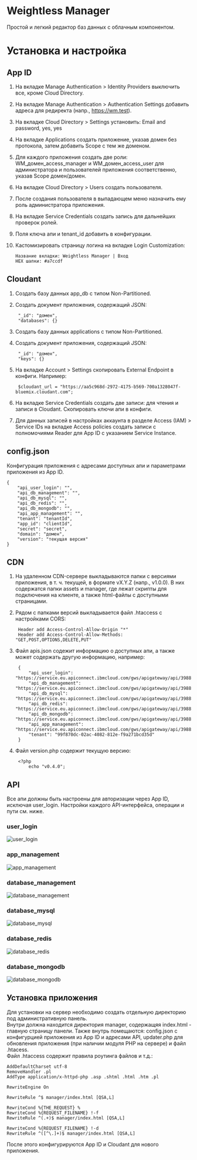 # Weightless Manager
 Простой и легкий редактор баз данных с облачным компонентом.

# Установка и настройка
## App ID
1. На вкладке Manage Authentication > Identity Providers выключить все, кроме Cloud Directory.
2. На вкладке Manage Authentication > Authentication Settings добавить адреса для редиректа (напр., https://wm.test).
3. На вкладке Cloud Directory > Settings установить: Email and password, yes, yes
4. На вкладке Applications создать приложение, указав домен без протокола, затем добавить Scope с тем же доменом.
5. Для каждого приложения создать две роли: WM_домен_access_manager и WM_домен_access_user для администратора и пользователей приложения соответственно, указав Scope домен/домен.
6. На вкладке Cloud Directory > Users создать пользователя.
7. После создания пользователя в выпадающем меню назначить ему роль администратора приложения.
8. На вкладке Service Credentials создать запись для дальнейших проверок ролей.
9. Поля ключа апи и tenant_id добавить в конфигурации.
10. Кастомизировать страницу логина на вкладке Login Customization:

        Название вкладки: Weightless Manager | Вход
        HEX шапки: #a7ccdf

## Cloudant
1. Создать базу данных app_db с типом Non-Partitioned.
2. Создать документ приложения, содержащий JSON:

        "_id": "домен",
        "databases": {}
        
3. Создать базу данных applications с типом Non-Partitioned.
4. Создать документ приложения, содержащий JSON:

        "_id": "домен",
        "keys": {}
        
5. На вкладке Account > Settings скопировать External Endpoint в конфиги. Например:

        $cloudant_url = "https://aa5c968d-2972-4175-b569-700a1328047f-bluemix.cloudant.com";

6. На вкладке Service Credentials создать две записи: для чтения и записи в Cloudant. Скопировать ключи апи в конфиги.
7. Для данных записей в настройках аккаунта в разделе Access (IAM) > Service IDs на вкладке Access policies создать записи с полномочиями Reader для App ID с указанием Service Instance.

## config.json
Конфигурация приложения с адресами доступных апи и параметрами приложения из App ID.

    {
    	"api_user_login": "",
    	"api_db_management": "",
    	"api_db_mysql": "",
    	"api_db_redis": "",
    	"api_db_mongodb": "",
    	"api_app_management": "",
    	"tenant": "tenantId",
    	"app_id": "clientId",
    	"secret": "secret",
    	"domain": "домен",
    	"version": "текущая версия"
    }
    
## CDN
1. На удаленном CDN-сервере выкладываются папки с версиями приложения, в т. ч. текущей, в формате vX.Y.Z (напр., v1.0.0). В них содержатся папки assets и manager, где лежат скрипты для подключения на клиенте, а также html-файлы с доступными страницами.
2. Рядом с папками версий выкладывается файл .htaccess с настройками CORS:

        Header add Access-Control-Allow-Origin "*"
        Header add Access-Control-Allow-Methods: "GET,POST,OPTIONS,DELETE,PUT"
        
3. Файл apis.json содежит информацию о доступных апи, а также может содержать другую информацию, например:

        {
            "api_user_login": "https://service.eu.apiconnect.ibmcloud.com/gws/apigateway/api/398890224bb2bbd3b2bbe55d1f150f2e18f4db8b239d431e80f44a3052dab385/user/login",
            "api_db_management": "https://service.eu.apiconnect.ibmcloud.com/gws/apigateway/api/398890224bb2bbd3b2bbe55d1f150f2e18f4db8b239d431e80f44a3052dab385/database/management",
            "api_db_mysql": "https://service.eu.apiconnect.ibmcloud.com/gws/apigateway/api/398890224bb2bbd3b2bbe55d1f150f2e18f4db8b239d431e80f44a3052dab385/database/mysql",
            "api_db_redis": "https://service.eu.apiconnect.ibmcloud.com/gws/apigateway/api/398890224bb2bbd3b2bbe55d1f150f2e18f4db8b239d431e80f44a3052dab385/database/redis",
            "api_db_mongodb": "https://service.eu.apiconnect.ibmcloud.com/gws/apigateway/api/398890224bb2bbd3b2bbe55d1f150f2e18f4db8b239d431e80f44a3052dab385/database/mongodb",
            "api_app_management": "https://service.eu.apiconnect.ibmcloud.com/gws/apigateway/api/398890224bb2bbd3b2bbe55d1f150f2e18f4db8b239d431e80f44a3052dab385/app/management",
            "tenant": "99f870dc-02ac-4082-812e-f9a271bcd35d"
        }
        
4. Файл version.php содержит текущую версию:

        <?php
            echo "v0.4.0";
            
## API
Все апи должны быть настроены для авторизации через App ID, исключая user_login. Настройки каждого API-интерфейса, операции и пути см. ниже.

### user_login
![user_login](https://russiabase.ru/wm/api_img/user_login.png)

### app_management
![app_management](https://russiabase.ru/wm/api_img/app_management.png)

### database_management
![database_management](https://russiabase.ru/wm/api_img/database_management.png)

### database_mysql
![database_mysql](https://russiabase.ru/wm/api_img/database_mysql.png)

### database_redis
![database_redis](https://russiabase.ru/wm/api_img/database_redis.png)

### database_mongodb
![database_mongodb](https://russiabase.ru/wm/api_img/database_mongodb.png)

## Установка приложения
Для установки на сервер необходимо создать отдельную директорию под административную панель.\
Внутри должна находится директория manager, содержащяя index.html - главную страницу панели. Также внутрь помещаются: config.json с конфигурцией приложения из App ID и адресами API, updater.php для обновления приложения (при наличии модуля PHP на сервере) и файл .htacess.\
Файл .htaccess содержит правила роутинга файлов и т.д.:

    AddDefaultCharset utf-8
    RemoveHandler .pl
    AddType application/x-httpd-php .asp .shtml .html .htm .pl
    
    RewriteEngine On
    
    RewriteRule ^$ manager/index.html [QSA,L]
    
    RewriteCond %{THE_REQUEST} %
    RewriteCond %{REQUEST_FILENAME} !-f
    RewriteRule ^(.+)$ manager/index.html [QSA,L]
    
    RewriteCond %{REQUEST_FILENAME} !-d
    RewriteRule ^([^\.]+)$ manager/index.html [QSA,L]
    
После этого конфигурируются App ID и Cloudant для нового приложения.